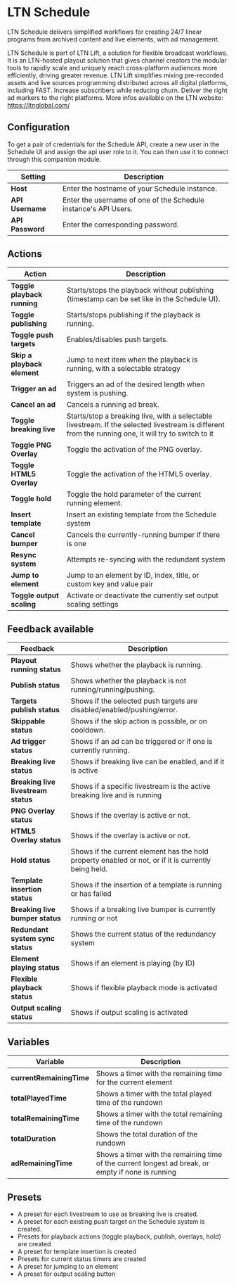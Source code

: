 # LTN Schedule

LTN Schedule delivers simplified workflows for creating 24/7 linear programs from archived content
and live elements, with ad management.

LTN Schedule is part of LTN Lift, a solution for flexible broadcast workflows.
It is an LTN-hosted playout solution that gives channel creators the modular tools to rapidly scale
and uniquely reach cross-platform audiences more efficiently, driving greater revenue.
LTN Lift simplifies mixing pre-recorded assets and live sources programming distributed across all
digital platforms, including FAST. Increase subscribers while reducing churn.
Deliver the right ad markers to the right platforms.
More infos available on the LTN website: https://ltnglobal.com/

## Configuration

To get a pair of credentials for the Schedule API, create a new user in the Schedule UI and assign
the api user role to it. You can then use it to connect through this companion module.

| Setting          | Description                                                     |
|------------------|-----------------------------------------------------------------|
| **Host**         | Enter the hostname of your Schedule instance.                   |
| **API Username** | Enter the username of one of the Schedule instance's API Users. |
| **API Password** | Enter the corresponding password.                               |

## Actions

| Action                      | Description                                                                                                                                          |
|-----------------------------|------------------------------------------------------------------------------------------------------------------------------------------------------|
| **Toggle playback running** | Starts/stops the playback without publishing (timestamp can be set like in the Schedule UI).                                                         |
| **Toggle publishing**       | Starts/stops publishing if the playback is running.                                                                                                  |
| **Toggle push targets**     | Enables/disables push targets.                                                                                                                       |
| **Skip a playback element** | Jump to next item when the playback is running, with a selectable strategy                                                                           |
| **Trigger an ad**           | Triggers an ad of the desired length when system is pushing.                                                                                         |
| **Cancel an ad**            | Cancels a running ad break.                                                                                                                          |
| **Toggle breaking live**    | Starts/stop a breaking live, with a selectable livestream. If the selected livestream is different from the running one, it will try to switch to it |
| **Toggle PNG Overlay**      | Toggle the activation of the PNG overlay.                                                                                                            |
| **Toggle HTML5 Overlay**    | Toggle the activation of the HTML5 overlay.                                                                                                          |
| **Toggle hold**             | Toggle the hold parameter of the current running element.                                                                                            |
| **Insert template**         | Insert an existing template from the Schedule system                                                                                                 |
| **Cancel bumper**           | Cancels the currently-running bumper if there is one                                                                                                 |
| **Resync system**           | Attempts re-syncing with the redundant system                                                                                                        |
| **Jump to element**         | Jump to an element by ID, index, title, or custom key and value pair                                                                                 |
| **Toggle output scaling**   | Activate or deactivate the currently set output scaling settings                                                                                     |

## Feedback available

| Feedback                            | Description                                                                                          |
|-------------------------------------|------------------------------------------------------------------------------------------------------|
| **Playout running status**          | Shows whether the playback is running.                                                               |
| **Publish status**                  | Shows whether the playback is not running/running/pushing.                                           |
| **Targets publish status**          | Shows if the selected push targets are disabled/enabled/pushing/error.                               |
| **Skippable status**                | Shows if the skip action is possible, or on cooldown.                                                |
| **Ad trigger status**               | Shows if an ad can be triggered or if one is currently running.                                      |
| **Breaking live status**            | Shows if breaking live can be enabled, and if it is active                                           |
| **Breaking live livestream status** | Shows if a specific livestream is the active breaking live and is running                            |
| **PNG Overlay status**              | Shows if the overlay is active or not.                                                               |
| **HTML5 Overlay status**            | Shows if the overlay is active or not.                                                               |
| **Hold status**                     | Shows if the current element has the hold property enabled or not, or if it is currently being held. |
| **Template insertion status**       | Shows if the insertion of a template is running or has failed                                        |
| **Breaking live bumper status**     | Shows if a breaking live bumper is currently running or not                                          |
| **Redundant system sync status**    | Shows the current status of the redundancy system                                                    |
| **Element playing status**          | Shows if an element is playing (by ID)                                                               |
| **Flexible playback status**        | Shows if flexible playback mode is activated                                                         |
| **Output scaling status**           | Shows if output scaling is activated                                                                 |

## Variables

| Variable                 | Description                                                                                        |
|--------------------------|----------------------------------------------------------------------------------------------------|
| **currentRemainingTime** | Shows a timer with the remaining time for the current element                                      |
| **totalPlayedTime**      | Shows a timer with the total played time of the rundown                                            |
| **totalRemainingTime**   | Shows a timer with the total remaining time of the rundown                                         |
| **totalDuration**        | Shows the total duration of the rundown                                                            |
| **adRemainingTime**      | Shows a timer with the remaining time of the current longest ad break, or empty if none is running |

## Presets

- A preset for each livestream to use as breaking live is created.
- A preset for each existing push target on the Schedule system is created.
- Presets for playback actions (toggle playback, publish, overlays, hold) are created
- A preset for template insertion is created
- Presets for current status timers are created
- A preset for jumping to an element
- A preset for output scaling button
